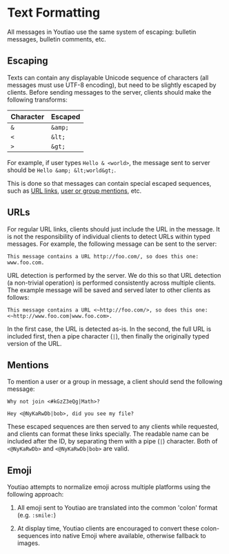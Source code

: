 # Text Formatting

All messages in Youtiao use the same system of escaping: bulletin messages, bulletin comments, etc.

## Escaping

Texts can contain any displayable Unicode sequence of characters (all messages must use UTF-8 encoding), but need to be slightly escaped by clients. Before sending messages to the server, clients should make the following transforms:

| Character | Escaped |
| --------- | ------- |
| `&`       | `&amp;` |
| `<`       | `&lt;`  |
| `>`       | `&gt;`  |

For example, if user types `Hello & <world>`, the message sent to server should be `Hello &amp; &lt;world&gt;`.

This is done so that messages can contain special escaped sequences, such as [URL links](#urls), [user or group mentions](#mentions), etc.

## URLs

For regular URL links, clients should just include the URL in the message. It is not the responsibility of individual clients to detect URLs within typed messages. For example, the following message can be sent to the server:

```
This message contains a URL http://foo.com/, so does this one: www.foo.com.
```

URL detection is performed by the server. We do this so that URL detection (a non-trivial operation) is performed consistently across multiple clients. The example message will be saved and served later to other clients as follows:

```
This message contains a URL <~http://foo.com/>, so does this one: <~http://www.foo.com|www.foo.com>.
```

In the first case, the URL is detected as-is. In the second, the full URL is included first, then a pipe character (`|`), then finally the originally typed version of the URL.

## Mentions

To mention a user or a group in message, a client should send the following message:

```
Why not join <#kGzZ3eQg|Math>?

Hey <@NyKaRwDb|bob>, did you see my file?
```

These escaped sequences are then served to any clients while requested, and clients can format these links specially. The readable name can be included after the ID, by separating them with a pipe (`|`) character. Both of `<@NyKaRwDb>` and `<@NyKaRwDb|bob>` are valid.

## Emoji

Youtiao attempts to normalize emoji across multiple platforms using the following approach:

1. All emoji sent to Youtiao are translated into the common 'colon' format (e.g. `:smile:`)

2. At display time, Youtiao clients are encouraged to convert these colon-sequences into native Emoji where available, otherwise fallback to images.
